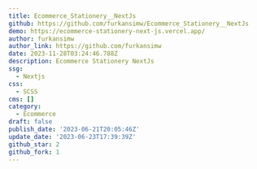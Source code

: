 ```yaml
---
title: Ecommerce_Stationery__NextJs
github: https://github.com/furkansimw/Ecommerce_Stationery__NextJs
demo: https://ecommerce-stationery-next-js.vercel.app/
author: furkansimw
author_link: https://github.com/furkansimw
date: 2023-11-28T03:24:46.788Z
description: Ecommerce Stationery NextJs
ssg:
  - Nextjs
css:
  - SCSS
cms: []
category:
  - Ecommerce
draft: false
publish_date: '2023-06-21T20:05:46Z'
update_date: '2023-06-23T17:39:39Z'
github_star: 2
github_fork: 1
---
```

